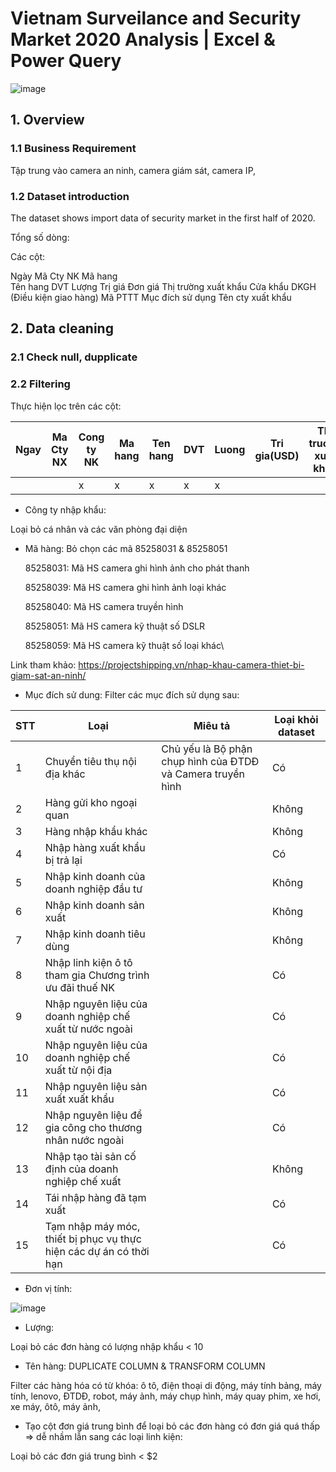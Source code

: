 # Vietnam Surveilance and Security Market 2020 Analysis | Excel & Power Query

![image](https://github.com/user-attachments/assets/cd72fc0c-dd95-40a6-9774-3cb15272f146)

## 1. Overview

### 1.1 Business Requirement

Tập trung vào camera an ninh, camera giám sát, camera IP, 

### 1.2 Dataset introduction

The dataset shows import data of security market in the first half of 2020.

Tổng số dòng: 

Các cột:

Ngày
Mã Cty NK
Mã hang 	
Tên hang
DVT
Lượng
Trị giá
Đơn giá
Thị trường xuất khẩu
Cửa khẩu
DKGH (Điều kiện giao hàng)
Mã PTTT
Mục đích sử dụng
Tên cty xuất khẩu

## 2. Data cleaning

### 2.1 Check null, dupplicate

### 2.2 Filtering

Thực hiện lọc trên các cột:

| Ngay | Ma Cty NX | Cong ty NK | Ma hang| Ten hang| DVT | Luong | Tri gia(USD)| Thi truong xuat khau| Cua khau| DKGD | Ma PTTT | Muc dich su dung| Ten cong ty XK|
| --- | --- | --- | --- | --- |--- |  --- | --- | --- |   --- |   --- |   --- | --- | --- | 
| | | x| x| x| x| x | |||||x||

- Công ty nhập khẩu:

Loại bỏ cá nhân và các văn phòng đại diện

- Mã hàng: Bỏ chọn các mã 85258031 & 85258051

	85258031: Mã HS camera ghi hình ảnh cho phát thanh

	85258039: Mã HS camera ghi hình ảnh loại khác

	85258040: Mã HS camera truyền hình

	85258051: Mã HS camera kỹ thuật số DSLR

	85258059: Mã HS camera kỹ thuật số loại khác\


Link tham khảo: https://projectshipping.vn/nhap-khau-camera-thiet-bi-giam-sat-an-ninh/

- Mục đích sử dung:
  Filter các mục đích sử dụng sau:

| STT | Loại | Miêu tả | Loại khỏi dataset|
| --- | --- |  --- |   --- |  
| 1 | Chuyển tiêu thụ nội địa khác |Chủ yếu là Bộ phận chụp hình của ĐTDĐ và Camera truyền hình| Có |
| 2 | Hàng gửi kho ngoại quan ||Không|
| 3 | Hàng nhập khẩu khác ||Không|
| 4 | Nhập hàng xuất khẩu bị trả lại ||Có|
| 5 | Nhập kinh doanh của doanh nghiệp đầu tư ||Không|
| 6 | Nhập kinh doanh sản xuất ||Không|
| 7 | Nhập kinh doanh tiêu dùng ||Không|
| 8 | Nhập linh kiện ô tô tham gia Chương trình ưu đãi thuế NK ||Có|
| 9 | Nhập nguyên liệu của doanh nghiệp chế xuất từ nước ngoài ||Có|
| 10 | Nhập nguyên liệu của doanh nghiệp chế xuất từ nội địa ||Có|
| 11 | Nhập nguyên liệu sản xuất xuất khẩu ||Có|
| 12 | Nhập nguyên liệu để gia công cho thương nhân nước ngoài ||Có|
| 13 | Nhập tạo tài sản cố định của doanh nghiệp chế xuất ||Không|
| 14 | Tái nhập hàng đã tạm xuất ||Có|
| 15 | Tạm nhập máy móc, thiết bị phục vụ thực hiện các dự án có thời hạn ||Có|

- Đơn vị tính:
  
![image](https://github.com/user-attachments/assets/9c97723c-b233-44fc-8887-d079c9efd13a)

- Lượng:

Loại bỏ các đơn hàng có lượng nhập khẩu < 10

- Tên hàng:
  DUPLICATE COLUMN & TRANSFORM COLUMN
  
Filter các hàng hóa có từ khóa: ô tô, điện thoại di động, máy tính bảng, máy tính, lenovo, ĐTDĐ, robot, máy ảnh, máy chụp hình, máy quay phim, xe hơi,
xe máy, ôtô, máy ảnh, 

- Tạo cột đơn giá trung bình để loại bỏ các đơn hàng có đơn giá quá thấp => dễ nhầm lẫn sang các loại linh kiện:

Loại bỏ các đơn giá trung bình < $2

